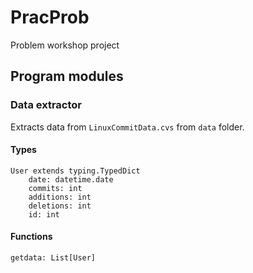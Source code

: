 # PracProb
Problem workshop project

## Program modules

### Data extractor
Extracts data from `LinuxCommitData.cvs` from `data` folder.

#### Types
```
User extends typing.TypedDict
    date: datetime.date
    commits: int
    additions: int
    deletions: int
    id: int
```


#### Functions
`getdata: List[User]`

